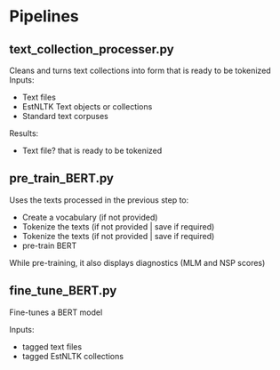 # Pipelines

## text_collection_processer.py

Cleans and turns text collections into form that is ready to be tokenized
Inputs:
 * Text files
 * EstNLTK Text objects or collections
 * Standard text corpuses

Results:
 * Text file? that is ready to be tokenized

## pre_train_BERT.py

Uses the texts processed in the previous step to:
 * Create a vocabulary (if not provided)
 * Tokenize the texts (if not provided | save if required)
 * Tokenize the texts (if not provided | save if required)
 * pre-train BERT

While pre-training, it also displays diagnostics (MLM and NSP scores)

## fine_tune_BERT.py

Fine-tunes a BERT model

Inputs:
 * tagged text files
 * tagged EstNLTK collections

